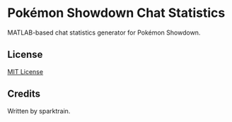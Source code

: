 # Pokémon Showdown Chat Statistics

MATLAB-based chat statistics generator for Pokémon Showdown.

## License

[MIT License][1]

  [1]: https://github.com/sparktrain/chatstats/blob/master/LICENSE

## Credits

Written by sparktrain.
